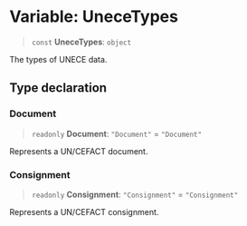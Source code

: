 # Variable: UneceTypes

> `const` **UneceTypes**: `object`

The types of UNECE data.

## Type declaration

### Document

> `readonly` **Document**: `"Document"` = `"Document"`

Represents a UN/CEFACT document.

### Consignment

> `readonly` **Consignment**: `"Consignment"` = `"Consignment"`

Represents a UN/CEFACT consignment.
